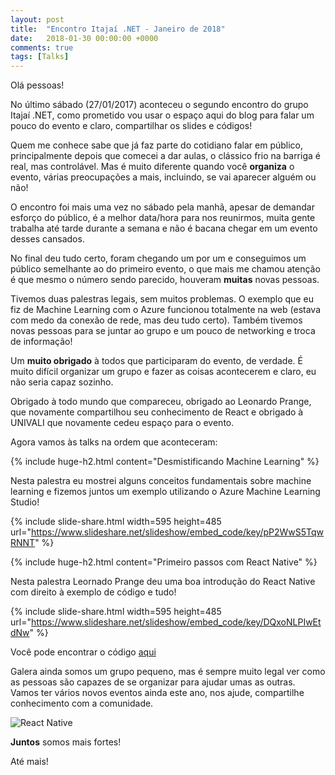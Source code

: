 ```yaml
---
layout: post
title:  "Encontro Itajaí .NET - Janeiro de 2018"
date:   2018-01-30 00:00:00 +0000
comments: true
tags: [Talks]
---
```


Olá pessoas!

No último sábado (27/01/2017) aconteceu o segundo encontro do grupo Itajaí .NET, como prometido vou usar o espaço aqui do blog para falar um pouco do evento e claro, compartilhar os slides e códigos!
<!--more-->

Quem me conhece sabe que já faz parte do cotidiano falar em público, principalmente depois que comecei a dar aulas, o clássico frio na barriga é real, mas controlável. Mas é muito diferente quando você **organiza** o evento, várias preocupações a mais, incluindo, se vai aparecer alguém ou não!

O encontro foi mais uma vez no sábado pela manhã, apesar de demandar esforço do público, é a melhor data/hora para nos reunirmos, muita gente trabalha até tarde durante a semana e não é bacana chegar em um evento desses cansados.

No final deu tudo certo, foram chegando um por um e conseguimos um público semelhante ao do primeiro evento, o que mais me chamou atenção é que mesmo o número sendo parecido, houveram **muitas** novas pessoas.

Tivemos duas palestras legais, sem muitos problemas. O exemplo que eu fiz de Machine Learning com o Azure funcionou totalmente na web (estava com medo da conexão de rede, mas deu tudo certo). Também tivemos novas pessoas para se juntar ao grupo e um pouco de networking e troca de informação!



Um **muito obrigado** à todos que participaram do evento, de verdade. É muito difícil organizar um grupo e fazer as coisas acontecerem e claro, eu não seria capaz sozinho.

Obrigado à todo mundo que compareceu, obrigado ao Leonardo Prange, que novamente compartilhou seu conhecimento de React e obrigado à UNIVALI que novamente cedeu espaço para o evento.

Agora vamos às talks na ordem que aconteceram:

{% include huge-h2.html content="Desmistificando Machine Learning" %}

Nesta palestra eu mostrei alguns conceitos fundamentais sobre machine learning e fizemos juntos um exemplo utilizando o Azure Machine Learning Studio!

{% include slide-share.html width=595 height=485 url="https://www.slideshare.net/slideshow/embed_code/key/pP2WwS5TqwRNNT" %}

{% include huge-h2.html content="Primeiro passos com React Native" %}

Nesta palestra Leornado Prange deu uma boa introdução do React Native com direito à exemplo de código e tudo!

{% include slide-share.html width=595 height=485 url="https://www.slideshare.net/slideshow/embed_code/key/DQxoNLPIwEtdNw" %}

Você pode encontrar o código [aqui](https://github.com/LeonardoPrange/React-Native-ItajaiDotNet)

Galera ainda somos um grupo pequeno, mas é sempre muito legal ver como as pessoas são capazes de se organizar para ajudar umas as outras. Vamos ter vários novos eventos ainda este ano, nos ajude, compartilhe conhecimento com a comunidade.

![React Native](https://i.imgur.com/1bZonGo.jpg)

**Juntos** somos mais fortes!

Até mais!